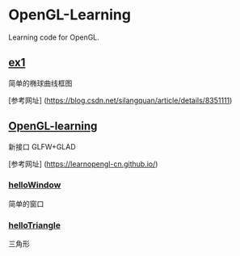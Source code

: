 # OpenGL-Learning

Learning code for OpenGL.



## [ex1](ex1)

简单的椭球曲线框图

[参考网址] (https://blog.csdn.net/silangquan/article/details/8351111)



## [OpenGL-learning](OpenGL-learning)

新接口 GLFW+GLAD

[参考网址] (https://learnopengl-cn.github.io/)

### [helloWindow](OpenGL-learning/helloWindow.cpp)

简单的窗口

### [helloTriangle](OpenGL-learning/hellowTriangle.cpp)

三角形